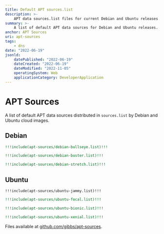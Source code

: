 ```yaml
---
title: Default APT sources.list
description: >-
    APT data sources.list files for current Debian and Ubuntu releases.
summary: >-
    A list of default APT data sources for Debian and Ubuntu releases.
anchor: APT Sources
uri: apt-sources
tags:
    - dns
date: "2022-06-19"
jsonld:
    datePublished: "2022-06-19"
    dateCreated: "2022-06-19"
    dateModified: "2022-11-05"
    operatingSystem: Web
    applicationCategory: DeveloperApplication
---
```


# APT Sources

A list of default APT data sources distributed in `sources.list` by Debian and 
Ubuntu cloud images.

## Debian

```yaml [debian:11 Bullseye]
!!!include(apt-sources/debian-bullseye.list)!!!
```

```yaml [debian:10 Buster]
!!!include(apt-sources/debian-buster.list)!!!
```

```yaml [debian:9 Stretch]
!!!include(apt-sources/debian-stretch.list)!!!
```

## Ubuntu

```apacheconf [ubuntu:2204 Jammy Jellyfish]
!!!include(apt-sources/ubuntu-jammy.list)!!!
```

```yaml [ubuntu:2004 Focal Fossa]
!!!include(apt-sources/ubuntu-focal.list)!!!
```

```yaml [ubuntu:1804 Bionic Beaver]
!!!include(apt-sources/ubuntu-bionic.list)!!!
```

```yaml [ubuntu:1604 Xenial Xerus]
!!!include(apt-sources/ubuntu-xenial.list)!!!
```

Files available at [github.com/gibbs/apt-sources][1].

[1]: https://github.com/gibbs/apt-sources/tree/master/sources
